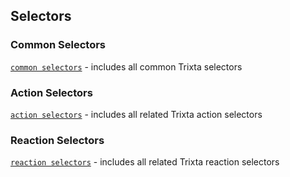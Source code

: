 ## Selectors
### Common Selectors
[`common selectors`](https://github.com/trixtateam/trixtaJS/blob/master/src/React/selectors/common.ts)  - includes all common Trixta selectors

### Action Selectors
[`action selectors`](https://github.com/trixtateam/trixtaJS/blob/master/src/React/selectors/trixtaActions.ts)  - includes all related Trixta action selectors

### Reaction Selectors
[`reaction selectors`](https://github.com/trixtateam/trixtaJS/blob/master/src/React/selectors/trixtaReactions.ts)  - includes all related Trixta reaction selectors
